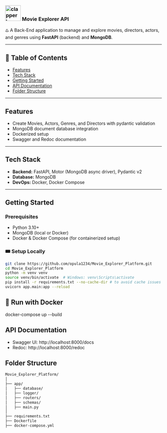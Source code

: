 ### <img width="50" height="50" alt="clapperboard" src="https://github.com/user-attachments/assets/5a148c5e-8507-4ed5-83db-597e03cb00fc" />  Movie Explorer API

♨️ A Back-End application to manage and explore movies, directors, actors, and genres using **FastAPI** (backend) and **MongoDB**.

---

## 📙 Table of Contents

- [Features](#features)
- [Tech Stack](#tech-stack)
- [Getting Started](#getting-started)
- [API Documentation](#api-documentation)
- [Folder Structure](#folder-structure)

---

## Features

- Create Movies, Actors, Genres, and Directors with pydantic validation
- MongoDB document database integration
- Dockerized setup
- Swagger and Redoc documentation

---


## Tech Stack

- **Backend:** FastAPI, Motor (MongoDB async driver), Pydantic v2
- **Database:** MongoDB
- **DevOps:** Docker, Docker Compose

---

## Getting Started

### Prerequisites

- Python 3.10+
- MongoDB (local or Docker)
- Docker & Docker Compose (for containerized setup)


###  🎟️ Setup Locally

```bash
git clone https://github.com/opula1234/Movie_Explorer_Platform.git
cd Movie_Explorer_Platform
python -m venv venv
source venv/bin/activate  # Windows: venv\Scripts\activate
pip install -r requirements.txt --no-cache-dir # to avoid cache issues
uvicorn app.main:app --reload
```

## 🐋 Run with Docker

docker-compose up --build

## API Documentation

- Swagger UI: http://localhost:8000/docs
- Redoc: http://localhost:8000/redoc


## Folder Structure
```txt
Movie_Explorer_Platform/
│
├── app/
│   ├── database/
│   ├── logger/
│   ├── routers/
│   ├── schemas/
│   ├── main.py
│
├── requirements.txt
├── Dockerfile
├── docker-compose.yml
```
